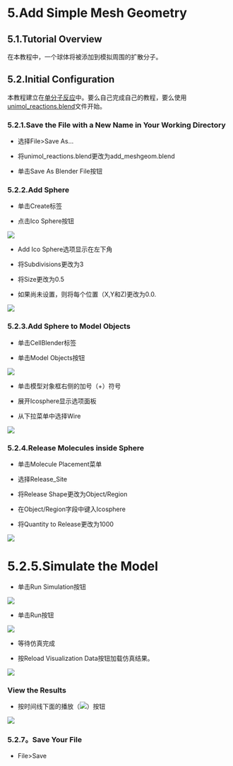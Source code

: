# 5.Add Simple Mesh Geometry

## 5.1.Tutorial Overview

在本教程中，一个球体将被添加到模拟周围的扩散分子。

## 5.2.Initial Configuration

本教程建立在[单分子反应](http://mcell.org/tutorials/unimol_reactions.html#unimol-reactions)中。要么自己完成自己的教程，要么使用[unimol_reactions.blend](http://mcell.org/tutorials/blends/unimol_reactions.blend)文件开始。

### 5.2.1.Save the File with a New Name in Your Working Directory

*   选择File>Save As...

*   将unimol_reactions.blend更改为add_meshgeom.blend

*   单击Save As Blender File按钮

### 5.2.2.Add Sphere

*   单击Create标签

*   点击Ico Sphere按钮

![](https://github.com/BlenderCN/blenderTutorial/blob/master/mDrivEngine/MCellAndCellBlender/add_icosphere1.png?raw=true)

*   Add Ico Sphere选项显示在左下角

*   将Subdivisions更改为3

*   将Size更改为0.5

*   如果尚未设置，则将每个位置（X,Y和Z)更改为0.0.

![](https://github.com/BlenderCN/blenderTutorial/blob/master/mDrivEngine/MCellAndCellBlender/add_icosphere2.png?raw=true)

### 5.2.3.Add Sphere to Model Objects

*   单击CellBlender标签

*   单击Model Objects按钮

![](https://github.com/BlenderCN/blenderTutorial/blob/master/mDrivEngine/MCellAndCellBlender/model_objects_button.png?raw=true)

*   单击模型对象框右侧的加号（+）符号

*   展开Icosphere显示选项面板

*   从下拉菜单中选择Wire

![](https://github.com/BlenderCN/blenderTutorial/blob/master/mDrivEngine/MCellAndCellBlender/model_objects.png?raw=true)

### 5.2.4.Release Molecules inside Sphere

*   单击Molecule Placement菜单

*   选择Release_Site

*   将Release Shape更改为Object/Region

*   在Object/Region字段中键入Icosphere

*   将Quantity to Release更改为1000

![](https://github.com/BlenderCN/blenderTutorial/blob/master/mDrivEngine/MCellAndCellBlender/sphere_release.png?raw=true)

#   5.2.5.Simulate the Model

*   单击Run Simulation按钮

![](https://github.com/BlenderCN/blenderTutorial/blob/master/mDrivEngine/MCellAndCellBlender/run_sim_button.png?raw=true)

*   单击Run按钮

![](https://github.com/BlenderCN/blenderTutorial/blob/master/mDrivEngine/MCellAndCellBlender/run_sim.png?raw=true)

*   等待仿真完成

*   按Reload Visualization Data按钮加载仿真结果。

![](https://github.com/BlenderCN/blenderTutorial/blob/master/mDrivEngine/MCellAndCellBlender/reload_viz_data.png?raw=true)

### View the Results

*   按时间线下面的播放（![](https://github.com/BlenderCN/blenderTutorial/blob/master/mDrivEngine/MCellAndCellBlender/play.png?raw=true)）按钮

![](https://github.com/BlenderCN/blenderTutorial/blob/master/mDrivEngine/MCellAndCellBlender/diffuse_in_sphere.png?raw=true)

### 5.2.7。Save Your File

* File>Save
